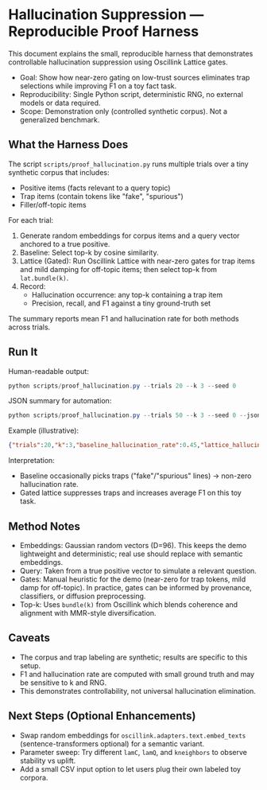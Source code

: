 # Hallucination Suppression — Reproducible Proof Harness

This document explains the small, reproducible harness that demonstrates controllable hallucination suppression using Oscillink Lattice gates.

- Goal: Show how near-zero gating on low-trust sources eliminates trap selections while improving F1 on a toy fact task.
- Reproducibility: Single Python script, deterministic RNG, no external models or data required.
- Scope: Demonstration only (controlled synthetic corpus). Not a generalized benchmark.

## What the Harness Does

The script `scripts/proof_hallucination.py` runs multiple trials over a tiny synthetic corpus that includes:

- Positive items (facts relevant to a query topic)
- Trap items (contain tokens like "fake", "spurious")
- Filler/off-topic items

For each trial:

1. Generate random embeddings for corpus items and a query vector anchored to a true positive.
2. Baseline: Select top-k by cosine similarity.
3. Lattice (Gated): Run Oscillink Lattice with near-zero gates for trap items and mild damping for off-topic items; then select top-k from `lat.bundle(k)`.
4. Record:
   - Hallucination occurrence: any top-k containing a trap item
   - Precision, recall, and F1 against a tiny ground-truth set

The summary reports mean F1 and hallucination rate for both methods across trials.

## Run It

Human-readable output:

```powershell
python scripts/proof_hallucination.py --trials 20 --k 3 --seed 0
```

JSON summary for automation:

```powershell
python scripts/proof_hallucination.py --trials 50 --k 3 --seed 0 --json
```

Example (illustrative):
```json
{"trials":20,"k":3,"baseline_hallucination_rate":0.45,"lattice_hallucination_rate":0.0,"baseline_f1_mean":0.32,"lattice_f1_mean":0.54}
```

Interpretation:
- Baseline occasionally picks traps ("fake"/"spurious" lines) → non-zero hallucination rate.
- Gated lattice suppresses traps and increases average F1 on this toy task.

## Method Notes

- Embeddings: Gaussian random vectors (D=96). This keeps the demo lightweight and deterministic; real use should replace with semantic embeddings.
- Query: Taken from a true positive vector to simulate a relevant question.
- Gates: Manual heuristic for the demo (near-zero for trap tokens, mild damp for off-topic). In practice, gates can be informed by provenance, classifiers, or diffusion preprocessing.
- Top-k: Uses `bundle(k)` from Oscillink which blends coherence and alignment with MMR-style diversification.

## Caveats

- The corpus and trap labeling are synthetic; results are specific to this setup.
- F1 and hallucination rate are computed with small ground truth and may be sensitive to k and RNG.
- This demonstrates controllability, not universal hallucination elimination.

## Next Steps (Optional Enhancements)

- Swap random embeddings for `oscillink.adapters.text.embed_texts` (sentence-transformers optional) for a semantic variant.
- Parameter sweep: Try different `lamC`, `lamQ`, and `kneighbors` to observe stability vs uplift.
- Add a small CSV input option to let users plug their own labeled toy corpora.
